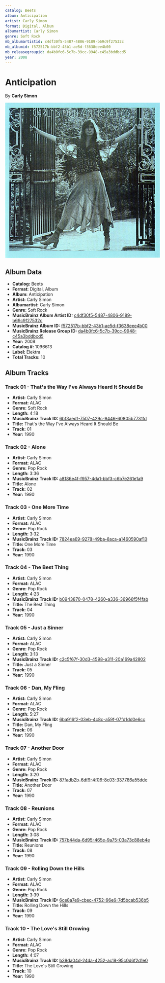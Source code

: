 ```yaml
---
catalog: Beets
album: Anticipation
artist: Carly Simon
format: Digital, Album
albumartist: Carly Simon
genre: Soft Rock
mb_albumartistid: c4df30f5-5487-4806-9189-b69c9f27532c
mb_albumid: f572517b-bbf2-43b1-ae5d-f3638eee4b00
mb_releasegroupid: da4b0fc6-5c7b-39cc-9948-c45a3bddbcd5
year: 2008
---
```


# Anticipation

By **Carly Simon**

![](../../assets/beetscovers/Carly_Simon-Anticipation.jpg)

## Album Data

- **Catalog:** Beets
- **Format:** Digital, Album
- **Album:** Anticipation
- **Artist:** Carly Simon
- **Albumartist:** Carly Simon
- **Genre:** Soft Rock
- **MusicBrainz Album Artist ID:** [c4df30f5-5487-4806-9189-b69c9f27532c](https://musicbrainz.org/artist/c4df30f5-5487-4806-9189-b69c9f27532c)
- **MusicBrainz Album ID:** [f572517b-bbf2-43b1-ae5d-f3638eee4b00](https://musicbrainz.org/release/f572517b-bbf2-43b1-ae5d-f3638eee4b00)
- **MusicBrainz Release Group ID:** [da4b0fc6-5c7b-39cc-9948-c45a3bddbcd5](https://musicbrainz.org/release-group/da4b0fc6-5c7b-39cc-9948-c45a3bddbcd5)
- **Year:** 2008
- **Catalog #:** 1096613
- **Label:** Elektra
- **Total Tracks:** 10

## Album Tracks

### Track 01 - That's the Way I've Always Heard It Should Be

- **Artist:** Carly Simon
- **Format:** ALAC
- **Genre:** Soft Rock
- **Length:** 4:18
- **MusicBrainz Track ID:** [6bf3aed1-7507-429c-9446-60805b7731fd](https://musicbrainz.org/recording/6bf3aed1-7507-429c-9446-60805b7731fd)
- **Title:** That's the Way I've Always Heard It Should Be
- **Track:** 01
- **Year:** 1990

### Track 02 - Alone

- **Artist:** Carly Simon
- **Format:** ALAC
- **Genre:** Pop Rock
- **Length:** 3:36
- **MusicBrainz Track ID:** [a8186e4f-f957-4da1-bbf3-c6b7e261e1a9](https://musicbrainz.org/recording/a8186e4f-f957-4da1-bbf3-c6b7e261e1a9)
- **Title:** Alone
- **Track:** 02
- **Year:** 1990

### Track 03 - One More Time

- **Artist:** Carly Simon
- **Format:** ALAC
- **Genre:** Pop Rock
- **Length:** 3:32
- **MusicBrainz Track ID:** [7824ea69-9278-49ba-8aca-a1460590af10](https://musicbrainz.org/recording/7824ea69-9278-49ba-8aca-a1460590af10)
- **Title:** One More Time
- **Track:** 03
- **Year:** 1990

### Track 04 - The Best Thing

- **Artist:** Carly Simon
- **Format:** ALAC
- **Genre:** Pop Rock
- **Length:** 4:23
- **MusicBrainz Track ID:** [b0943870-0478-4260-a336-36966f5f4fab](https://musicbrainz.org/recording/b0943870-0478-4260-a336-36966f5f4fab)
- **Title:** The Best Thing
- **Track:** 04
- **Year:** 1990

### Track 05 - Just a Sinner

- **Artist:** Carly Simon
- **Format:** ALAC
- **Genre:** Pop Rock
- **Length:** 3:13
- **MusicBrainz Track ID:** [c2c5f67f-30d3-4598-a311-20a169a42802](https://musicbrainz.org/recording/c2c5f67f-30d3-4598-a311-20a169a42802)
- **Title:** Just a Sinner
- **Track:** 05
- **Year:** 1990

### Track 06 - Dan, My Fling

- **Artist:** Carly Simon
- **Format:** ALAC
- **Genre:** Pop Rock
- **Length:** 5:27
- **MusicBrainz Track ID:** [6ba916f2-03eb-4c8c-a59f-07fd1dd0e6cc](https://musicbrainz.org/recording/6ba916f2-03eb-4c8c-a59f-07fd1dd0e6cc)
- **Title:** Dan, My Fling
- **Track:** 06
- **Year:** 1990

### Track 07 - Another Door

- **Artist:** Carly Simon
- **Format:** ALAC
- **Genre:** Pop Rock
- **Length:** 3:20
- **MusicBrainz Track ID:** [87fadb2b-6df9-4f06-8c03-337786a55dde](https://musicbrainz.org/recording/87fadb2b-6df9-4f06-8c03-337786a55dde)
- **Title:** Another Door
- **Track:** 07
- **Year:** 1990

### Track 08 - Reunions

- **Artist:** Carly Simon
- **Format:** ALAC
- **Genre:** Pop Rock
- **Length:** 3:08
- **MusicBrainz Track ID:** [757b44da-6d95-465e-9a75-03a73c88eb4e](https://musicbrainz.org/recording/757b44da-6d95-465e-9a75-03a73c88eb4e)
- **Title:** Reunions
- **Track:** 08
- **Year:** 1990

### Track 09 - Rolling Down the Hills

- **Artist:** Carly Simon
- **Format:** ALAC
- **Genre:** Pop Rock
- **Length:** 3:39
- **MusicBrainz Track ID:** [6ce8a7e9-cbec-4752-96e6-7d5bcab536b5](https://musicbrainz.org/recording/6ce8a7e9-cbec-4752-96e6-7d5bcab536b5)
- **Title:** Rolling Down the Hills
- **Track:** 09
- **Year:** 1990

### Track 10 - The Love's Still Growing

- **Artist:** Carly Simon
- **Format:** ALAC
- **Genre:** Pop Rock
- **Length:** 4:07
- **MusicBrainz Track ID:** [b38da04d-24da-4252-ac18-95c0d6f2d1e0](https://musicbrainz.org/recording/b38da04d-24da-4252-ac18-95c0d6f2d1e0)
- **Title:** The Love's Still Growing
- **Track:** 10
- **Year:** 1990

